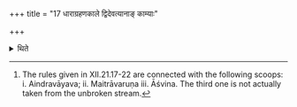 +++
title = "17 धाराग्रहणकाले द्विदेवत्यानाङ् काम्याः"

+++

<details><summary>थिते</summary>

17. At the time of taking the Soma for the scoops[^1] of two deities from the continuous flow, (following) are the procedures depending upon desires:  

[^1]: The rules given in XII.21.17-22 are connected with the following scoops: i. Aindravāyava; ii. Maitrāvaruṇa iii. Āśvina. The third one is not actually taken from the unbroken stream.   
</details>
